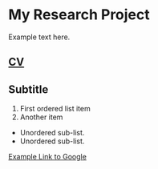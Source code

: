 # My Research Project

Example text here.

## [CV](./pdf.md)

## Subtitle

1. First ordered list item 
2. Another item 

- Unordered sub-list. 
- Unordered sub-list. 

[Example Link to Google](https://www.google.com)
